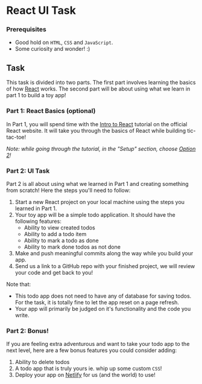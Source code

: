 # React UI Task

### Prerequisites

- Good hold on `HTML`, `CSS` and `JavaScript`.
- Some curiosity and wonder! :)

## Task

This task is divided into two parts. The first part involves learning the basics of how [React](https://reactjs.org) works. The second part will be about using what we learn in part 1 to build a toy app!

### Part 1: React Basics (optional)

In Part 1, you will spend time with the [Intro to React](https://reactjs.org/tutorial/tutorial.html) tutorial on the official React website. It will take you through the basics of React while building tic-tac-toe!

_Note: while going through the tutorial, in the "Setup" section, choose [Option 2](https://reactjs.org/tutorial/tutorial.html#setup-option-2-local-development-environment)!_

### Part 2: UI Task

Part 2 is all about using what we learned in Part 1 and creating something from scratch! Here the steps you'll need to follow:

1. Start a new React project on your local machine using the steps you learned in Part 1.
2. Your toy app will be a simple todo application. It should have the following features:
    - Ability to view created todos
    - Ability to add a todo item
    - Ability to mark a todo as done
    - Ability to mark done todos as not done
3. Make and push meaningful commits along the way while you build your app.
4. Send us a link to a GitHub repo with your finished project, we will review your code and get back to you!

Note that:

- This todo app does not need to have any of database for saving todos. For the task, it is totally fine to let the app reset on a page refresh.
- Your app will primarily be judged on it's functionality and the code you write.

### Part 2: Bonus!

If you are feeling extra adventurous and want to take your todo app to the next level, here are a few bonus features you could consider adding:

1. Ability to delete todos
2. A todo app that is truly yours ie. whip up some custom `CSS`!
3. Deploy your app on [Netlify](https://www.netlify.com) for us (and the world) to use!
